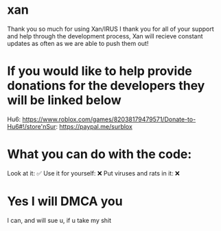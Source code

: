 # xan
Thank you so much for using Xan/IRUS I thank you for all of your support and help through the development process, Xan will recieve constant updates as often as we are able to push them out! 

# If you would like to help provide donations for the developers they will be linked below
Hu6: https://www.roblox.com/games/82038179479571/Donate-to-Hu6#!/store'nSur: https://paypal.me/surblox


# What you can do with the code:
Look at it: ✅
Use it for yourself: ❌
Put viruses and rats in it: ❌

# Yes I will DMCA you
I can, and will sue u, if u take my shit
